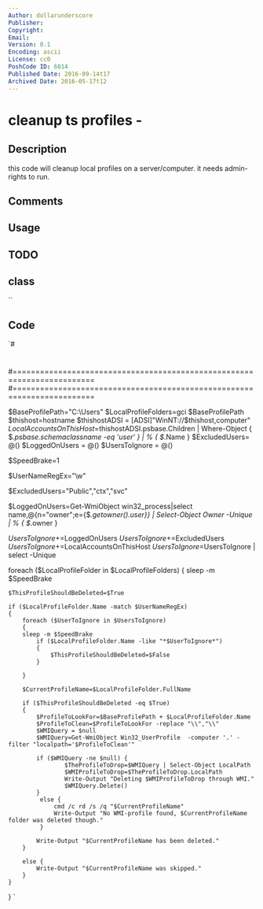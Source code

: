 ```yaml
---
Author: dollarunderscore
Publisher: 
Copyright: 
Email: 
Version: 0.1
Encoding: ascii
License: cc0
PoshCode ID: 6014
Published Date: 2016-09-14t17
Archived Date: 2016-05-17t12
---
```


# cleanup ts profiles - 

## Description

this code will cleanup local profiles on a server/computer. it needs admin-rights to run.

## Comments



## Usage



## TODO



## class

``

## Code

`#
 #
 #========================================================================
 #========================================================================
 
 $BaseProfilePath="C:\Users\"
 $LocalProfileFolders=gci $BaseProfilePath
 $thishost=hostname
 $thishostADSI = [ADSI]"WinNT://$thishost,computer"  
 $LocalAccountsOnThisHost=$thishostADSI.psbase.Children | Where-Object { $_.psbase.schemaclassname -eq 'user' } | % { $_.Name }
 $ExcludedUsers= @()
 $LoggedOnUsers = @()
 $UsersToIgnore = @()
 
 $SpeedBrake=1
 
 $UserNameRegEx="\w"
 
 $ExcludedUsers="Public","ctx","svc"
 
 $LoggedOnUsers=Get-WmiObject win32_process|select name,@{n="owner";e={$_.getowner().user}} | Select-Object Owner -Unique | % { $_.owner }
 
 $UsersToIgnore+=$LoggedOnUsers
 $UsersToIgnore+=$ExcludedUsers
 $UsersToIgnore+=$LocalAccountsOnThisHost
 $UsersToIgnore=$UsersToIgnore | select -Unique
 
 foreach ($LocalProfileFolder in $LocalProfileFolders)
 {
 	sleep -m $SpeedBrake
 
 	$ThisProfileShouldBeDeleted=$True
 
 	if ($LocalProfileFolder.Name -match $UserNameRegEx)
 	{
 		foreach ($UserToIgnore in $UsersToIgnore)
 		{
 		sleep -m $SpeedBrake
 			if ($LocalProfileFolder.Name -like "*$UserToIgnore*")
 			{
 			    $ThisProfileShouldBeDeleted=$False
 			}
 
 		}
 
 		$CurrentProfileName=$LocalProfileFolder.FullName
 
 		if ($ThisProfileShouldBeDeleted -eq $True)
 		{
 		    $ProfileToLookFor=$BaseProfilePath + $LocalProfileFolder.Name
 		    $ProfileToClean=$ProfileToLookFor -replace "\\","\\"
 		    $WMIQuery = $null
 		    $WMIQuery=Get-WmiObject Win32_UserProfile  -computer '.' -filter "localpath='$ProfileToClean'"
 
 			if ($WMIQuery -ne $null) {
     		        $TheProfileToDrop=$WMIQuery | Select-Object LocalPath
 	                $WMIProfileToDrop=$TheProfileToDrop.LocalPath
 	    	        Write-Output "Deleting $WMIProfileToDrop through WMI."
 		            $WMIQuery.Delete()
 			}
             else {
                 cmd /c rd /s /q "$CurrentProfileName"
                 Write-Output "No WMI-profile found, $CurrentProfileName folder was deleted though."
             }
         
     		Write-Output "$CurrentProfileName has been deleted."
 		}
 
 		else {
 	    	Write-Output "$CurrentProfileName was skipped."
 		}
 	}
 }
`

